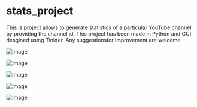 # stats_project
This is project allows to generate statistics of a particular YouTube channel by providing the channel id. This project has been made in Python and GUI desgined using Tinkter.
Any suggestionsfor improvement are welcome.




![image](https://user-images.githubusercontent.com/55712612/100544663-513a2d00-327d-11eb-9dc7-0307bb8be376.png)




![image](https://user-images.githubusercontent.com/55712612/100544679-60b97600-327d-11eb-9d9e-21f2b7546282.png)





![image](https://user-images.githubusercontent.com/55712612/100544685-67e08400-327d-11eb-87f2-30e16847e818.png)





![image](https://user-images.githubusercontent.com/55712612/100544692-6f079200-327d-11eb-8374-08f3f0702f91.png)




![image](https://user-images.githubusercontent.com/55712612/100544705-82b2f880-327d-11eb-90cd-d306c289438c.png)
